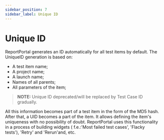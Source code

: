 ```yaml
---
sidebar_position: 7
sidebar_label: Unique ID
---
```


# Unique ID

ReportPortal generates an ID automatically for all test items by default.
The UniqueID generation is based on:

* A test item name;
* A project name;
* A launch name;
* Names of all parents;
* All parameters of the item;

>**NOTE:**
> Unique ID deprecated/will be replaced by Test Case ID gradually.

All this information becomes part of a test item in the form of the MD5 hash. After that, a UID becomes a part of the item. It allows defining the item's uniqueness with no possibility of doubt.
ReportPortal uses this functionality in a process of building widgets ( f.e.:'Most failed test cases', 'Flacky tests'), 'Retry' and 'Rerun'and, etc.
